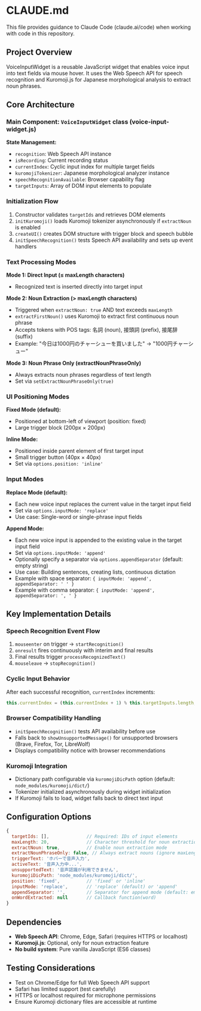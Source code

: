 # CLAUDE.md

This file provides guidance to Claude Code (claude.ai/code) when working with code in this repository.

## Project Overview

VoiceInputWidget is a reusable JavaScript widget that enables voice input into text fields via mouse hover. It uses the Web Speech API for speech recognition and Kuromoji.js for Japanese morphological analysis to extract noun phrases.

## Core Architecture

### Main Component: `VoiceInputWidget` class (voice-input-widget.js)

**State Management:**
- `recognition`: Web Speech API instance
- `isRecording`: Current recording status
- `currentIndex`: Cyclic input index for multiple target fields
- `kuromojiTokenizer`: Japanese morphological analyzer instance
- `speechRecognitionAvailable`: Browser capability flag
- `targetInputs`: Array of DOM input elements to populate

### Initialization Flow
1. Constructor validates `targetIds` and retrieves DOM elements
2. `initKuromoji()` loads Kuromoji tokenizer asynchronously if `extractNoun` is enabled
3. `createUI()` creates DOM structure with trigger block and speech bubble
4. `initSpeechRecognition()` tests Speech API availability and sets up event handlers

### Text Processing Modes

**Mode 1: Direct Input (≤ maxLength characters)**
- Recognized text is inserted directly into target input

**Mode 2: Noun Extraction (> maxLength characters)**
- Triggered when `extractNoun: true` AND text exceeds `maxLength`
- `extractFirstNoun()` uses Kuromoji to extract first continuous noun phrase
- Accepts tokens with POS tags: 名詞 (noun), 接頭詞 (prefix), 接尾辞 (suffix)
- Example: "今日は1000円のチャーシューを買いました" → "1000円チャーシュー"

**Mode 3: Noun Phrase Only (extractNounPhraseOnly)**
- Always extracts noun phrases regardless of text length
- Set via `setExtractNounPhraseOnly(true)`

### UI Positioning Modes

**Fixed Mode (default):**
- Positioned at bottom-left of viewport (position: fixed)
- Large trigger block (200px × 200px)

**Inline Mode:**
- Positioned inside parent element of first target input
- Small trigger button (40px × 40px)
- Set via `options.position: 'inline'`

### Input Modes

**Replace Mode (default):**
- Each new voice input replaces the current value in the target input field
- Set via `options.inputMode: 'replace'`
- Use case: Single-word or single-phrase input fields

**Append Mode:**
- Each new voice input is appended to the existing value in the target input field
- Set via `options.inputMode: 'append'`
- Optionally specify a separator via `options.appendSeparator` (default: empty string)
- Use case: Building sentences, creating lists, continuous dictation
- Example with space separator: `{ inputMode: 'append', appendSeparator: ' ' }`
- Example with comma separator: `{ inputMode: 'append', appendSeparator: ', ' }`

## Key Implementation Details

### Speech Recognition Event Flow
1. `mouseenter` on trigger → `startRecognition()`
2. `onresult` fires continuously with interim and final results
3. Final results trigger `processRecognizedText()`
4. `mouseleave` → `stopRecognition()`

### Cyclic Input Behavior
After each successful recognition, `currentIndex` increments:
```javascript
this.currentIndex = (this.currentIndex + 1) % this.targetInputs.length;
```

### Browser Compatibility Handling
- `initSpeechRecognition()` tests API availability before use
- Falls back to `showUnsupportedMessage()` for unsupported browsers (Brave, Firefox, Tor, LibreWolf)
- Displays compatibility notice with browser recommendations

### Kuromoji Integration
- Dictionary path configurable via `kuromojiDicPath` option (default: `node_modules/kuromoji/dict/`)
- Tokenizer initialized asynchronously during widget initialization
- If Kuromoji fails to load, widget falls back to direct text input

## Configuration Options

```javascript
{
  targetIds: [],              // Required: IDs of input elements
  maxLength: 20,              // Character threshold for noun extraction
  extractNoun: true,          // Enable noun extraction mode
  extractNounPhraseOnly: false, // Always extract nouns (ignore maxLength)
  triggerText: 'ホバーで音声入力',
  activeText: '音声入力中...',
  unsupportedText: '音声認識が利用できません',
  kuromojiDicPath: 'node_modules/kuromoji/dict/',
  position: 'fixed',          // 'fixed' or 'inline'
  inputMode: 'replace',       // 'replace' (default) or 'append'
  appendSeparator: '',        // Separator for append mode (default: empty string)
  onWordExtracted: null       // Callback function(word)
}
```

## Dependencies

- **Web Speech API**: Chrome, Edge, Safari (requires HTTPS or localhost)
- **Kuromoji.js**: Optional, only for noun extraction feature
- **No build system**: Pure vanilla JavaScript (ES6 classes)

## Testing Considerations

- Test on Chrome/Edge for full Web Speech API support
- Safari has limited support (test carefully)
- HTTPS or localhost required for microphone permissions
- Ensure Kuromoji dictionary files are accessible at runtime
